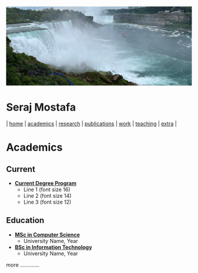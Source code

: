 ![Wallpaper](../images/wall.jpg)
<!-- images/wall.jpg -->

# Seraj Mostafa

| [home](../README.md) | [academics](../markdowns/academics.md) | [research](../markdowns/projects.md) | [publications](../markdowns/publications.md) | [work](../markdowns/works.md) | [teaching](../markdowns/teaching.md) | [extra](../markdowns/extra.md) |

# Academics

## Current

- <u><b>Current Degree Program</b></u>
  - Line 1 (font size 16)
  - Line 2 (font size 14)
  - Line 3 (font size 12)

## Education

- <u><b>MSc in Computer Science</b></u>
  - University Name, Year
- <u><b>BSc in Information Technology</b></u>
  - University Name, Year

more .............
